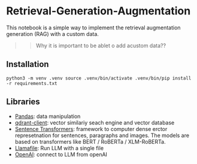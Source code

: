 # Retrieval-Generation-Augmentation
This notebook is a simple way to implement the retrieval augmentation generation (RAG) with a custom data. 

>> Why it is important to be ablet o add acustom data??

## Installation 

```python3 -m venv .venv source .venv/bin/activate .venv/bin/pip install -r requirements.txt ```

## Libraries
- [Pandas](https://pandas.pydata.org/): data manipulation
- [qdrant-client](https://github.com/qdrant/qdrant): vector similariy seach engine and vector database
- [Sentence Transformers](https://pypi.org/project/sentence-transformers/): framework to computer dense erctor represetnation for sentences, paragraphs and images. The models are based on transformers like BERT / RoBERTa / XLM-RoBERTa. 
- [Llamafile](https://github.com/Mozilla-Ocho/llamafile): Run LLM with a single file
- [OpenAI](https://pypi.org/project/openai/): connect to LLM from openAI

